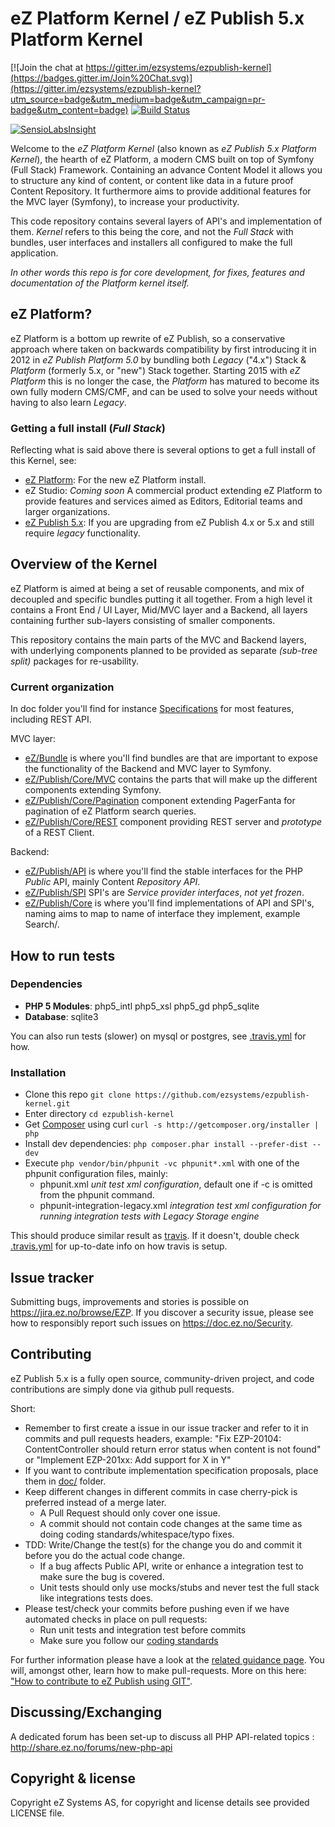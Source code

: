 # eZ Platform Kernel / eZ Publish 5.x Platform Kernel

[![Join the chat at https://gitter.im/ezsystems/ezpublish-kernel](https://badges.gitter.im/Join%20Chat.svg)](https://gitter.im/ezsystems/ezpublish-kernel?utm_source=badge&utm_medium=badge&utm_campaign=pr-badge&utm_content=badge)
[![Build Status](https://travis-ci.org/ezsystems/ezpublish-kernel.png?branch=master)](https://travis-ci.org/ezsystems/ezpublish-kernel)

[![SensioLabsInsight](https://insight.sensiolabs.com/projects/0885c0ce-4b9f-4b89-aa9c-e8f9f7a315e0/big.png)](https://insight.sensiolabs.com/projects/0885c0ce-4b9f-4b89-aa9c-e8f9f7a315e0)

Welcome to the *eZ Platform Kernel* (also known as *eZ Publish 5.x Platform Kernel*), the hearth of eZ Platform, a modern
CMS built on top of Symfony (Full Stack) Framework. Containing an advance Content Model it allows you to structure any
kind of content, or content like data in a future proof Content Repository. It furthermore aims to provide additional
features for the MVC layer (Symfony), to increase  your productivity.

This code repository contains several layers of API's and implementation of them. *Kernel* refers to this being the core,
and not the *Full Stack* with bundles, user interfaces and installers all configured to make the full application.

*In other words this repo is for core development, for fixes, features and documentation of the Platform kernel itself.*

## eZ Platform?

eZ Platform is a bottom up rewrite of eZ Publish, so a conservative approach where taken on backwards compatibility
by first introducing it in 2012 in *eZ Publish Platform 5.0* by bundling both *Legacy* ("4.x") Stack & *Platform* (formerly 5.x, or "new")
Stack together. Starting 2015 with *eZ Platform* this is no longer the case, the *Platform* has matured to become its own
fully modern CMS/CMF, and can be used to solve your needs without having to also learn *Legacy*.

### Getting a full install (*Full Stack*)

Reflecting what is said above there is several options to get a full install of this Kernel, see:

- [eZ Platform](https://github.com/ezsystems/ezplatform): For the new eZ Platform install.
- eZ Studio: *Coming soon* A commercial product extending eZ Platform to provide features and services aimed as Editors, Editorial teams and larger organizations.
- [eZ Publish 5.x](https://github.com/ezsystems/ezpublish-community): If you are upgrading from eZ Publish 4.x or 5.x and still require *legacy* functionality.

## Overview of the Kernel

eZ Platform is aimed at being a set of reusable components, and mix of decoupled and specific bundles putting it all together.
From a high level it contains a Front End / UI Layer, Mid/MVC layer and a Backend, all layers containing further
sub-layers consisting of smaller components.

This repository contains the main parts of the MVC and Backend layers, with underlying components planned to be provided
as separate *(sub-tree split)* packages for re-usability.


### Current organization

In doc folder you'll find for instance  [Specifications](doc/specifications/) for most features, including REST API.

MVC layer:
- [eZ/Bundle](eZ/Bundle/) is where you'll find bundles are that are important to expose the functionality of the Backend and MVC layer to Symfony.
- [eZ/Publish/Core/MVC](eZ/Publish/Core/MVC/) contains the parts that will make up the different components extending Symfony.
- [eZ/Publish/Core/Pagination](eZ/Publish/Core/Pagination/) component extending PagerFanta for pagination of eZ Platform search queries.
- [eZ/Publish/Core/REST](eZ/Publish/Core/REST/) component providing REST server and *prototype* of a REST Client.

Backend:
- [eZ/Publish/API](eZ/Publish/API/) is where you'll find the stable interfaces for the PHP *Public* API, mainly Content *Repository API*.
- [eZ/Publish/SPI](eZ/Publish/SPI/)  SPI's are *Service provider interfaces*, *not yet frozen*.
- [eZ/Publish/Core](eZ/Publish/Core/) is where you'll find implementations of API and SPI's, naming aims to map to name of interface they implement, example Search/<implementation>.

## How to run tests

### Dependencies
* **PHP 5 Modules**: php5\_intl php5\_xsl php5\_gd php5\_sqlite
* **Database**: sqlite3

You can also run tests (slower) on mysql or postgres, see [.travis.yml](.travis.yml) for how.

### Installation
* Clone this repo `git clone https://github.com/ezsystems/ezpublish-kernel.git`
* Enter directory `cd ezpublish-kernel`
* Get [Composer](http://getcomposer.org/download/) using curl `curl -s http://getcomposer.org/installer | php`
* Install dev dependencies: `php composer.phar install --prefer-dist --dev`
* Execute `php vendor/bin/phpunit -vc phpunit*.xml` with one of the phpunit configuration files, mainly:
  * phpunit.xml  *unit test xml configuration*, default one if -c is omitted from the phpunit command.
  * phpunit-integration-legacy.xml  *integration test xml configuration for running integration tests with Legacy Storage engine*

This should produce similar result as [travis](https://travis-ci.org/ezsystems/ezpublish-kernel).
If it doesn't, double check [.travis.yml](.travis.yml) for up-to-date info on how travis is setup.

## Issue tracker
Submitting bugs, improvements and stories is possible on https://jira.ez.no/browse/EZP.
If you discover a security issue, please see how to responsibly report such issues on https://doc.ez.no/Security.

## Contributing
eZ Publish 5.x is a fully open source, community-driven project, and code contributions are simply done via github pull requests.

Short:
* Remember to first create a issue in our issue tracker and refer to it in commits and pull requests headers, example:
  "Fix EZP-20104: ContentController should return error status when content is not found"
  or
  "Implement EZP-201xx: Add support for X in Y"
* If you want to contribute implementation specification proposals, place them in [doc/](doc/) folder.
* Keep different changes in different commits in case cherry-pick is preferred instead of a merge later.
  * A Pull Request should only cover one issue.
  * A commit should not contain code changes at the same time as doing coding standards/whitespace/typo fixes.
* TDD: Write/Change the test(s) for the change you do and commit it before you do the actual code change.
  * If a bug affects Public API, write or enhance a integration test to make sure the bug is covered.
  * Unit tests should only use mocks/stubs and never test the full stack like integrations tests does.
* Please test/check your commits before pushing even if we have automated checks in place on pull requests:
  * Run unit tests and integration test before commits
  * Make sure you follow our [coding standards](https://github.com/ezsystems/ezcs)

For further information please have a look at the [related guidance page](http://share.ez.no/get-involved/develop). You will, amongst other, learn how to make pull-requests. More on this here: ["How to contribute to eZ Publish using GIT"](http://share.ez.no/learn/ez-publish/how-to-contribute-to-ez-publish-using-git).

## Discussing/Exchanging
A dedicated forum has been set-up to discuss all PHP API-related topics : http://share.ez.no/forums/new-php-api

## Copyright & license
Copyright eZ Systems AS, for copyright and license details see provided LICENSE file.
